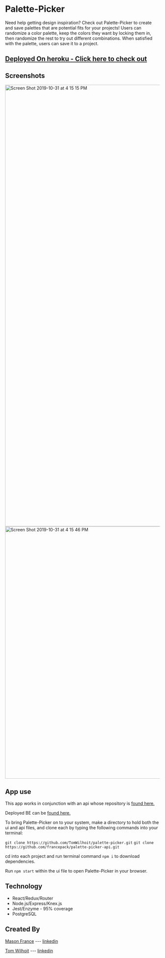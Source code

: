 # Palette-Picker
Need help getting design inspiration? Check out Palette-Picker to create and save palettes that are potential fits for your projects! Users can randomize a color palette, keep the colors they want by locking them in, then randomize the rest to try out different combinations. When satisfied with the palette, users can save it to a project.

## [Deployed On heroku - Click here to check out](https://peaceful-cliffs-30422.herokuapp.com/)

## Screenshots
<img width="1439" alt="Screen Shot 2019-10-31 at 4 15 15 PM" src="https://user-images.githubusercontent.com/44355328/67992976-7c7ac480-fc04-11e9-876b-e461a59d4209.png">

<img width="822" alt="Screen Shot 2019-10-31 at 4 15 46 PM" src="https://user-images.githubusercontent.com/44355328/67993042-b4820780-fc04-11e9-867f-a59176c8a4e1.png">

## App use
This app works in conjunction with an api whose repository is [found here.](https://github.com/francepack/palette-picker-api)

Deployed BE can be [found here.](https://palette-api-tm.herokuapp.com/)

To bring Palette-Picker on to your system, make a directory to hold both the ui and api files, and clone each by typing the following commands into your terminal:

```git clone https://github.com/TomWilhoit/palette-picker.git```
```git clone https://github.com/francepack/palette-picker-api.git```

cd into each project and run terminal command ```npm i``` to download dependencies. 

Run ```npm start``` within the ui file to open Palette-Picker in your browser.

## Technology
* React/Redux/Router
* Node.js/Express/Knex.js
* Jest/Enzyme - 95% coverage
* PostgreSQL


## Created By
[Mason France](https://github.com/francepack)
--- [linkedin](https://www.linkedin.com/in/masonfrance/)

[Tom Wilhoit](https://github.com/TomWilhoit)
--- [linkedin](https://www.linkedin.com/in/tomwilhoit/)

